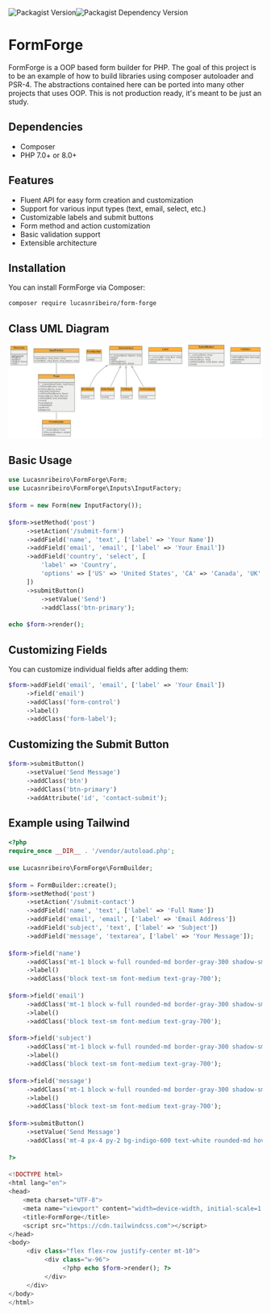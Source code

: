
![Packagist Version](https://img.shields.io/packagist/v/Lucasnribeiro/form-forge)![Packagist Dependency Version](https://img.shields.io/packagist/dependency-v/Lucasnribeiro/form-forge/php)

# FormForge

FormForge is a OOP based form builder for PHP. The goal of this project is to be an example of how to build libraries using composer autoloader and PSR-4. The abstractions contained here can be ported into many other projects that uses OOP. This is not production ready, it's meant to be just an study. 

## Dependencies
- Composer
- PHP 7.0+ or 8.0+

## Features

- Fluent API for easy form creation and customization
- Support for various input types (text, email, select, etc.)
- Customizable labels and submit buttons
- Form method and action customization
- Basic validation support
- Extensible architecture

## Installation

You can install FormForge via Composer:

```bash
composer require lucasnribeiro/form-forge

```

## Class UML Diagram
![UML Classes](https://raw.githubusercontent.com/Lucasnribeiro/form-forge/main/diagrams/classes.png)

## Basic Usage

```php
use Lucasnribeiro\FormForge\Form;
use Lucasnribeiro\FormForge\Inputs\InputFactory;

$form = new Form(new InputFactory());

$form->setMethod('post')
     ->setAction('/submit-form')
     ->addField('name', 'text', ['label' => 'Your Name'])
     ->addField('email', 'email', ['label' => 'Your Email'])
     ->addField('country', 'select', [
         'label' => 'Country',
         'options' => ['US' => 'United States', 'CA' => 'Canada', 'UK' => 'United Kingdom']
     ])
     ->submitButton()
         ->setValue('Send')
         ->addClass('btn-primary');

echo $form->render();
``` 

## Customizing Fields

You can customize individual fields after adding them:

```php
$form->addField('email', 'email', ['label' => 'Your Email'])
     ->field('email')
     ->addClass('form-control')
     ->label()
     ->addClass('form-label');
``` 

## Customizing the Submit Button

```php
$form->submitButton()
     ->setValue('Send Message')
     ->addClass('btn')
     ->addClass('btn-primary')
     ->addAttribute('id', 'contact-submit');
``` 

## Example using Tailwind

```php
<?php
require_once __DIR__ . '/vendor/autoload.php';

use Lucasnribeiro\FormForge\FormBuilder;

$form = FormBuilder::create();
$form->setMethod('post')
     ->setAction('/submit-contact')
     ->addField('name', 'text', ['label' => 'Full Name'])
     ->addField('email', 'email', ['label' => 'Email Address'])
     ->addField('subject', 'text', ['label' => 'Subject'])
     ->addField('message', 'textarea', ['label' => 'Your Message']);

$form->field('name')
     ->addClass('mt-1 block w-full rounded-md border-gray-300 shadow-sm focus:border-indigo-300 focus:ring focus:ring-indigo-200 focus:ring-opacity-50')
     ->label()
     ->addClass('block text-sm font-medium text-gray-700');

$form->field('email')
     ->addClass('mt-1 block w-full rounded-md border-gray-300 shadow-sm focus:border-indigo-300 focus:ring focus:ring-indigo-200 focus:ring-opacity-50')
     ->label()
     ->addClass('block text-sm font-medium text-gray-700');

$form->field('subject')
     ->addClass('mt-1 block w-full rounded-md border-gray-300 shadow-sm focus:border-indigo-300 focus:ring focus:ring-indigo-200 focus:ring-opacity-50')
     ->label()
     ->addClass('block text-sm font-medium text-gray-700');

$form->field('message')
     ->addClass('mt-1 block w-full rounded-md border-gray-300 shadow-sm focus:border-indigo-300 focus:ring focus:ring-indigo-200 focus:ring-opacity-50')
     ->label()
     ->addClass('block text-sm font-medium text-gray-700');

$form->submitButton()
     ->setValue('Send Message')
     ->addClass('mt-4 px-4 py-2 bg-indigo-600 text-white rounded-md hover:bg-indigo-700 focus:outline-none focus:ring-2 focus:ring-offset-2 focus:ring-indigo-500');

?>

<!DOCTYPE html>
<html lang="en">
<head>
    <meta charset="UTF-8">
    <meta name="viewport" content="width=device-width, initial-scale=1.0">
    <title>FormForge</title>
    <script src="https://cdn.tailwindcss.com"></script>
</head>
<body>
     <div class="flex flex-row justify-center mt-10">
          <div class="w-96">
               <?php echo $form->render(); ?>
          </div>
     </div>
</body>
</html>
``` 

